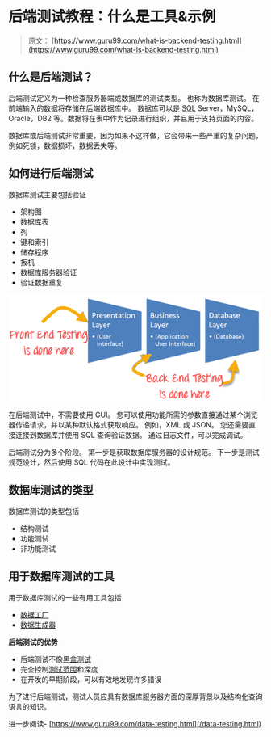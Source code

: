 # 后端测试教程：什么是工具&示例

> 原文： [https://www.guru99.com/what-is-backend-testing.html](https://www.guru99.com/what-is-backend-testing.html)

## 什么是后端测试？

后端测试定义为一种检查服务器端或数据库的测试类型。 也称为数据库测试。 在前端输入的数据将存储在后端数据库中。 数据库可以是 [SQL](/sql.html) Server，MySQL，Oracle，DB2 等。数据将在表中作为记录进行组织，并且用于支持页面的内容。

数据库或后端测试非常重要，因为如果不这样做，它会带来一些严重的复杂问题，例如死锁，数据损坏，数据丢失等。

## 如何进行后端测试

数据库测试主要包括验证

*   架构图
*   数据库表
*   列
*   键和索引
*   储存程序
*   扳机
*   数据库服务器验证
*   验证数据重复

![](img/265a5e53fbb9c27dc4dec5f6e2b151e5.png)

在后端测试中，不需要使用 GUI。 您可以使用功能所需的参数直接通过某个浏览器传递请求，并以某种默认格式获取响应。 例如，XML 或 JSON。 您还需要直接连接到数据库并使用 SQL 查询验证数据。 通过日志文件，可以完成调试。

后端测试分为多个阶段。 第一步是获取数据库服务器的设计规范。 下一步是测试规范设计，然后使用 SQL 代码在此设计中实现测试。

## 数据库测试的类型

数据库测试的类型包括

*   结构测试
*   功能测试
*   非功能测试

## 用于数据库测试的工具

用于数据库测试的一些有用工具包括

*   [数据工厂](https://sourceforge.net/projects/data-factory/ "Data Factory")
*   [数据生成器](http://www.sqledit.com/dg/download.html "Data Generator")

**后端测试的优势**

*   后端测试不像[黑盒测试](/black-box-testing.html)
*   完全控制[测试范围](/test-coverage-in-software-testing.html)和深度
*   在开发的早期阶段，可以有效地发现许多错误

为了进行后端测试，测试人员应具有数据库服务器方面的深厚背景以及结构化查询语言的知识。

进一步阅读- [https://www.guru99.com/data-testing.html](/data-testing.html)
